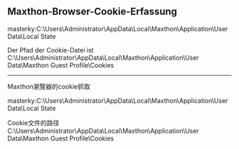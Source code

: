 ## Maxthon-Browser-Cookie-Erfassung

masterky:C:\Users\Administrator\AppData\Local\Maxthon\Application\User Data\Local State

Der Pfad der Cookie-Datei ist C:\Users\Administrator\AppData\Local\Maxthon\Application\User Data\Maxthon Guest Profile\Cookies

----


Maxthon瀏覽器的cookie抓取

masterky:C:\Users\Administrator\AppData\Local\Maxthon\Application\User Data\Local State

Cookie文件的路径C:\Users\Administrator\AppData\Local\Maxthon\Application\User Data\Maxthon Guest Profile\Cookies
